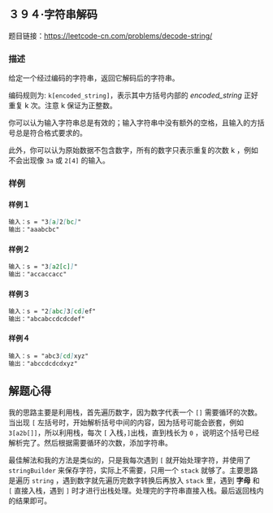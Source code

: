 ## ３９４·字符串解码

题目链接：https://leetcode-cn.com/problems/decode-string/

### 描述

给定一个经过编码的字符串，返回它解码后的字符串。

编码规则为: `k[encoded_string]`，表示其中方括号内部的 *encoded_string* 正好重复 k 次。注意 k 保证为正整数。

你可以认为输入字符串总是有效的；输入字符串中没有额外的空格，且输入的方括号总是符合格式要求的。

此外，你可以认为原始数据不包含数字，所有的数字只表示重复的次数 k ，例如不会出现像 `3a` 或 `2[4]` 的输入。

### 样例

#### 样例１

```markdown
输入：s = "3[a]2[bc]"
输出："aaabcbc"
```

#### 样例２

```markdown
输入：s = "3[a2[c]]"
输出："accaccacc"
```

#### 样例３

```markdown
输入：s = "2[abc]3[cd]ef"
输出："abcabccdcdcdef"
```

#### 样例４

```markdown
输入：s = "abc3[cd]xyz"
输出："abccdcdcdxyz"
```

## 解题心得

我的思路主要是利用栈，首先遍历数字，因为数字代表一个 `[]` 需要循环的次数。当出现 `[` 左括号时，开始解析括号中间的内容，因为括号可能会嵌套，例如 `3[a2b[]]`，所以利用栈，每次  `[` 入栈，`]`出栈，直到栈长为 `0` ，说明这个括号已经解析完了。然后根据需要循环的次数，添加字符串。

最佳解法和我的方法是类似的，只是我每次遇到 `[` 就开始处理字符，并使用了 `stringBuilder` 来保存字符，实际上不需要，只用一个 `stack` 就够了。主要思路是遍历 `string` ，遇到数字就先遍历完数字转换后再放入 `stack` 里，遇到 **字母** 和 `[` 直接入栈，遇到 `]` 时才进行出栈处理。处理完的字符串直接入栈。最后返回栈内的结果即可。

